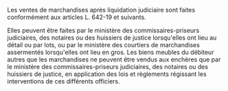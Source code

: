 Les ventes de marchandises après liquidation judiciaire sont faites conformément aux articles L. 642-19 et suivants. 


  

Elles peuvent être faites par le ministère des commissaires-priseurs judiciaires, des notaires ou des huissiers de justice lorsqu'elles ont lieu au détail ou par lots, ou par le ministère des courtiers de marchandises assermentés lorsqu'elles ont lieu en gros. Les biens meubles du débiteur autres que les marchandises ne peuvent être vendus aux enchères que par le ministère des commissaires-priseurs judiciaires, des notaires ou des huissiers de justice, en application des lois et règlements régissant les interventions de ces différents officiers.

